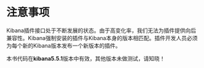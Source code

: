 # 注意事项

Kibana插件接口处于不断发展的状态。由于高变化率，我们无法为插件提供向后兼容性。Kibana强制安装的插件与Kibana本身的版本相匹配。插件开发人员必须为每个新的Kibana版本发布一个新版本的插件。



本书代码在**kibana5.5.1**版本中有效，其他版本未做测试，请知晓！

